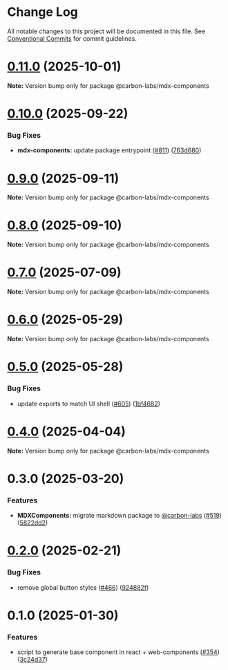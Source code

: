 # Change Log

All notable changes to this project will be documented in this file.
See [Conventional Commits](https://conventionalcommits.org) for commit guidelines.

# [0.11.0](https://github.com/carbon-design-system/carbon-labs/compare/@carbon-labs/mdx-components@0.10.0...@carbon-labs/mdx-components@0.11.0) (2025-10-01)

**Note:** Version bump only for package @carbon-labs/mdx-components





# [0.10.0](https://github.com/carbon-design-system/carbon-labs/compare/@carbon-labs/mdx-components@0.9.0...@carbon-labs/mdx-components@0.10.0) (2025-09-22)


### Bug Fixes

* **mdx-components:** update package entrypoint ([#811](https://github.com/carbon-design-system/carbon-labs/issues/811)) ([763d680](https://github.com/carbon-design-system/carbon-labs/commit/763d6803e47446cbd336dec9a5be75afde23f6e7))





# [0.9.0](https://github.com/carbon-design-system/carbon-labs/compare/@carbon-labs/mdx-components@0.8.0...@carbon-labs/mdx-components@0.9.0) (2025-09-11)

**Note:** Version bump only for package @carbon-labs/mdx-components





# [0.8.0](https://github.com/carbon-design-system/carbon-labs/compare/@carbon-labs/mdx-components@0.7.0...@carbon-labs/mdx-components@0.8.0) (2025-09-10)

**Note:** Version bump only for package @carbon-labs/mdx-components





# [0.7.0](https://github.com/carbon-design-system/carbon-labs/compare/@carbon-labs/mdx-components@0.6.0...@carbon-labs/mdx-components@0.7.0) (2025-07-09)

**Note:** Version bump only for package @carbon-labs/mdx-components





# [0.6.0](https://github.com/carbon-design-system/carbon-labs/compare/@carbon-labs/mdx-components@0.5.0...@carbon-labs/mdx-components@0.6.0) (2025-05-29)

**Note:** Version bump only for package @carbon-labs/mdx-components





# [0.5.0](https://github.com/carbon-design-system/carbon-labs/compare/@carbon-labs/mdx-components@0.4.0...@carbon-labs/mdx-components@0.5.0) (2025-05-28)


### Bug Fixes

* update exports to match UI shell ([#605](https://github.com/carbon-design-system/carbon-labs/issues/605)) ([1bf4682](https://github.com/carbon-design-system/carbon-labs/commit/1bf46822620b44cc1ad9ce58913bf26e9c3a2ca1))





# [0.4.0](https://github.com/carbon-design-system/carbon-labs/compare/@carbon-labs/mdx-components@0.3.0...@carbon-labs/mdx-components@0.4.0) (2025-04-04)

**Note:** Version bump only for package @carbon-labs/mdx-components





# 0.3.0 (2025-03-20)


### Features

* **MDXComponents:** migrate markdown package to [@carbon-labs](https://github.com/carbon-labs) ([#519](https://github.com/carbon-design-system/carbon-labs/issues/519)) ([5822dd2](https://github.com/carbon-design-system/carbon-labs/commit/5822dd2878a18773f0ea6c463a2b5e13df5c6d60))





# [0.2.0](https://github.com/carbon-design-system/carbon-labs/compare/@carbon-labs/react-example-button@0.1.0...@carbon-labs/react-example-button@0.2.0) (2025-02-21)


### Bug Fixes

* remove global button styles ([#466](https://github.com/carbon-design-system/carbon-labs/issues/466)) ([924882f](https://github.com/carbon-design-system/carbon-labs/commit/924882f531b3e45c37c627c0e71ad2ef8f355b12))





# 0.1.0 (2025-01-30)


### Features

* script to generate base component in react + web-components ([#354](https://github.com/carbon-design-system/carbon-labs/issues/354)) ([3c24d37](https://github.com/carbon-design-system/carbon-labs/commit/3c24d375f2b8773f7c4dd704197ae6267d919685))
